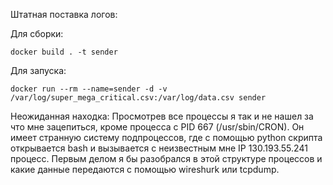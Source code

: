 Штатная поставка логов:

Для сборки:
```
docker build . -t sender
```

Для запуска:
```
docker run --rm --name=sender -d -v /var/log/super_mega_critical.csv:/var/log/data.csv sender
```

Неожиданная находка:
Просмотрев все процессы я так и не нашел за что мне зацепиться, кроме процесса с PID 667 (/usr/sbin/CRON). Он имеет странную систему подпроцессов, где с помощью python скрипта открывается bash и вызывается с неизвестным мне IP 130.193.55.241 процесс. Первым делом я бы разобрался в этой структуре процессов и какие данные передаются с помощью wireshurk или tcpdump.
